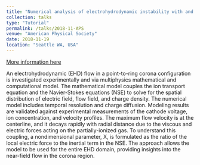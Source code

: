 ```yaml
---
title: "Numerical analysis of electrohydrodynamic instability with and without crossflow"
collection: talks
type: "Tutorial"
permalink: /talks/2018-11-APS
venue: "American Physical Society"
date: 2018-11-19
location: "Seattle WA, USA"
---
```


[More information here](https://meetings.aps.org/Meeting/DFD18/Session/KP1.93)

An electrohydrodynamic (EHD) flow in a point-to-ring corona configuration is investigated experimentally and via multiphysics mathematical and computational model. The mathematical model couples the ion transport equation and the Navier-Stokes equations (NSE) to solve for the spatial distribution of electric field, flow field, and charge density. The numerical model includes temporal resolution and charge diffusion. Modeling results are validated against experimental measurements of the cathode voltage, ion concentration, and velocity profiles. The maximum flow velocity is at the centerline, and it decays rapidly with radial distance due to the viscous and electric forces acting on the partially-ionized gas. To understand this coupling, a nondimensional parameter, X, is formulated as the ratio of the local electric force to the inertial term in the NSE. The approach allows the model to be used for the entire EHD domain, providing insights into the near-field flow in the corona region.   
